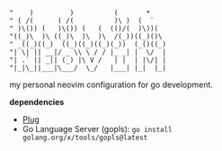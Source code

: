 ```
"    )         )          (       *     
" ( /(      ( /(          )\ )  (  `    
" )\()) (   )\()) (   (  (()/(  )\))(   
"((_)\  )\ ((_)\  )\  )\  /(_))((_)()\  
" _((_)((_)  ((_)((_)((_)(_))  (_()((_) 
"| \| || __|/ _ \\ \ / / |_ _| |  \/  |
"| .` || _|| (_) |\ V /   | |  | |\/| |
"|_|\_||___|\___/  \_/   |___| |_|  |_|
``` 

my personal neovim configuration for go development.

**dependencies**

- [Plug](https://github.com/junegunn/vim-plug)
- Go Language Server (gopls): `go install golang.org/x/tools/gopls@latest`
